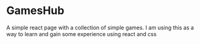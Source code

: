 # GamesHub
A simple react page with a collection of simple games. 
I am using this as a way to learn and gain some experience using react and css



